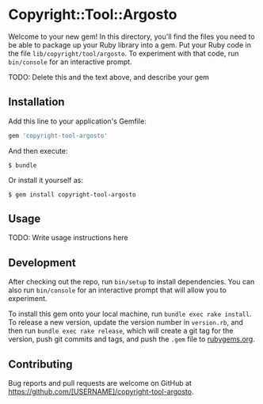 # Copyright::Tool::Argosto

Welcome to your new gem! In this directory, you'll find the files you need to be able to package up your Ruby library into a gem. Put your Ruby code in the file `lib/copyright/tool/argosto`. To experiment with that code, run `bin/console` for an interactive prompt.

TODO: Delete this and the text above, and describe your gem

## Installation

Add this line to your application's Gemfile:

```ruby
gem 'copyright-tool-argosto'
```

And then execute:

    $ bundle

Or install it yourself as:

    $ gem install copyright-tool-argosto

## Usage

TODO: Write usage instructions here

## Development

After checking out the repo, run `bin/setup` to install dependencies. You can also run `bin/console` for an interactive prompt that will allow you to experiment.

To install this gem onto your local machine, run `bundle exec rake install`. To release a new version, update the version number in `version.rb`, and then run `bundle exec rake release`, which will create a git tag for the version, push git commits and tags, and push the `.gem` file to [rubygems.org](https://rubygems.org).

## Contributing

Bug reports and pull requests are welcome on GitHub at https://github.com/[USERNAME]/copyright-tool-argosto.

